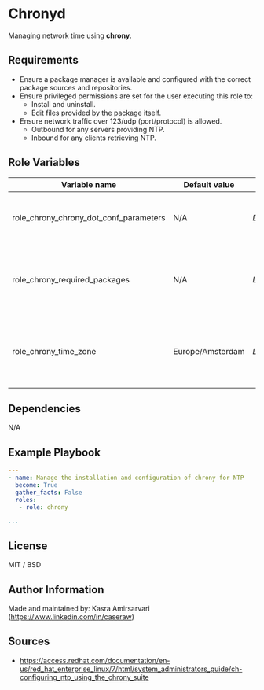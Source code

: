 Chronyd
=========

Managing network time using **chrony**.

Requirements
------------

- Ensure a package manager is available and configured with the correct package sources and repositories.
- Ensure privileged permissions are set for the user executing this role to:
    - Install and uninstall.
    - Edit files provided by the package itself.
- Ensure network traffic over 123/udp (port/protocol) is allowed.
    - Outbound for any servers providing NTP.
    - Inbound for any clients retrieving NTP.

Role Variables
--------------

| Variable name | Default value | Type | Options/Contents | Description |
|---------------|------------------------|------|------------------|-------------|
| role_chrony_chrony_dot_conf_parameters| N/A | *Dictionary* | *Default chrony configuration options* | A dictionary containing the native configuration of chorny. |
| role_chrony_required_packages | N/A | *List* | *Package names* | A list of packages that need to be installed for chrony to work properly. |
| role_chrony_time_zone | Europe/Amsterdam | *List* | *Package names* | A list of packages that need to be installed for chrony to work properly. |

Dependencies
------------

N/A

Example Playbook
----------------

```yaml
---
- name: Manage the installation and configuration of chrony for NTP
  become: True
  gather_facts: False
  roles:
   - role: chrony

...
```

License
-------

MIT / BSD

Author Information
------------------

Made and maintained by: Kasra Amirsarvari (https://www.linkedin.com/in/caseraw)

Sources
-------

- https://access.redhat.com/documentation/en-us/red_hat_enterprise_linux/7/html/system_administrators_guide/ch-configuring_ntp_using_the_chrony_suite

